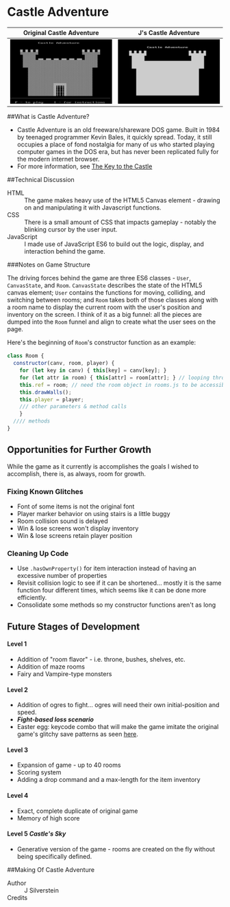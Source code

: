 # Castle Adventure

Original Castle Adventure      |  J's Castle Adventure
:-------------------------:|:-------------------------:
![](assets/castleadventure.png)  |  ![](assets/jscastleadventure.png)

##What is Castle Adventure?
- Castle Adventure is an old freeware/shareware DOS game. Built in 1984 by teenaged programmer Kevin Bales, it quickly spread. Today, it still occupies a place of fond nostalgia for many of us who started playing computer games in the DOS era, but has never been replicated fully for the modern internet browser.
- For more information, see [The Key to the Castle](http://www.thealmightyguru.com/Reviews/CastleAdventure/CA-TheGame.html)


##Technical Discussion
<dl>
<dt>HTML</dt>
<dd>The game makes heavy use of the HTML5 Canvas element - drawing on and manipulating it with Javascript functions.</dd>
<dt>CSS</dt>
<dd>There is a small amount of CSS that impacts gameplay - notably the blinking cursor by the user input.</dd>
<dt>JavaScript</dt>
<dd>I made use of JavaScript ES6 to build out the logic, display, and interaction behind the game.</dd>
</dl>

###Notes on Game Structure

The driving forces behind the game are three ES6 classes - `User`, `CanvasState`, and `Room`. `CanvasState` describes the state of the HTML5 canvas element; `User` contains the functions for moving, colliding, and switching between rooms; and `Room` takes both of those classes along with a room name to display the current room with the user's position and inventory on the screen. I think of it as a big funnel: all the pieces are dumped into the `Room` funnel and align to create what the user sees on the page.

Here's the beginning of `Room`'s constructor function as an example:

```javascript
class Room {
  constructor(canv, room, player) {
    for (let key in canv) { this[key] = canv[key]; }
    for (let attr in room) { this[attr] = room[attr]; } // looping through object passed
    this.ref = room; // need the room object in rooms.js to be accessible by this class and the User class in order to pick up objects
    this.drawWalls();
    this.player = player;
    /// other parameters & method calls
    }
  //// methods
}
```

## Opportunities for Further Growth

While the game as it currently is accomplishes the goals I wished to accomplish, there is, as always, room for growth.

### Fixing Known Glitches
- Font of some items is not the original font
- Player marker behavior on using stairs is a little buggy
- Room collision sound is delayed
- Win & lose screens won't display inventory
- Win & lose screens retain player position

### Cleaning Up Code
- Use `.hasOwnProperty()` for item interaction instead of having an excessive number of properties
- Revisit collision logic to see if it can be shortened... mostly it is the same function four different times, which seems like it can be done more efficiently.
- Consolidate some methods so my constructor functions aren't as long

## Future Stages of Development
#### Level 1
- Addition of "room flavor" - i.e. throne, bushes, shelves, etc.
- Addition of maze rooms
- Fairy and Vampire-type monsters

#### Level 2 
- Addition of ogres to fight... ogres will need their own initial-position and speed. 
- ***Fight-based loss scenario***
- Easter egg: keycode combo that will make the game imitate the original game's glitchy save patterns as seen [here](https://youtu.be/5ec6AbA-KSQ?t=7m15s). 

#### Level 3
- Expansion of game - up to 40 rooms
- Scoring system
- Adding a drop command and a max-length for the item inventory 

#### Level 4
- Exact, complete duplicate of original game
- Memory of high score

#### Level 5 _Castle's Sky_
- Generative version of the game - rooms are created on the fly without being specifically defined.

##Making Of Castle Adventure
<dl>
<dt>Author</dt>
<dd>J Silverstein</dd>
<dt>Credits</dt>